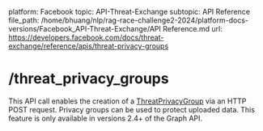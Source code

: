 platform: Facebook
topic: API-Threat-Exchange
subtopic: API Reference
file_path: /home/bhuang/nlp/rag-race-challenge2-2024/platform-docs-versions/Facebook_API-Threat-Exchange/API Reference.md
url: https://developers.facebook.com/docs/threat-exchange/reference/apis/threat-privacy-groups

# /threat\_privacy\_groups

This API call enables the creation of a [ThreatPrivacyGroup](https://developers.facebook.com/docs/threat-exchange/reference/apis/threat-privacy-group/) via an HTTP POST request. Privacy groups can be used to protect uploaded data. This feature is only available in versions 2.4+ of the Graph API.